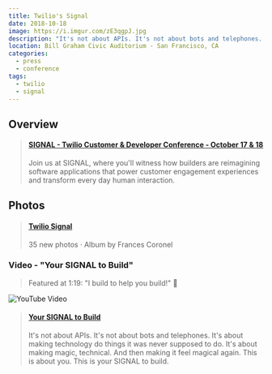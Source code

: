 ```yaml
---
title: Twilio's Signal
date: 2018-10-18
image: https://i.imgur.com/zE3qgpJ.jpg
description: "It's not about APIs. It's not about bots and telephones. It's about making technology do things it was never supposed to do. It's about making magic, technical. And then making it feel magical again. This is about you. This is your SIGNAL to build. 📶"
location: Bill Graham Civic Auditorium - San Francisco, CA
categories:
  - press
  - conference
tags:
  - twilio
  - signal
---
```


## Overview

<blockquote class="embedly-card"><h4><a href="https://signal.twilio.com/">SIGNAL - Twilio Customer & Developer Conference - October 17 & 18</a></h4><p>Join us at SIGNAL, where you'll witness how builders are reimagining software applications that power customer engagement experiences and transform every day human interaction.</p></blockquote>
<script async src="//cdn.embedly.com/widgets/platform.js" charset="UTF-8"></script>

## Photos

<blockquote class="embedly-card"><h4><a href="https://photos.app.goo.gl/6zFSY61qVYgBGJJw5">Twilio Signal</a></h4><p>35 new photos · Album by Frances Coronel</p></blockquote>
<script async src="//cdn.embedly.com/widgets/platform.js" charset="UTF-8"></script>

### Video - "Your SIGNAL to Build"

> Featured at 1:19: "I build to help you build!" 🔨️

![YouTube Video](https://i.imgur.com/lUkyv3X.jpg)

<blockquote class="embedly-card"><h4><a href="https://youtu.be/FqUENekusFg?t=79">Your SIGNAL to Build</a></h4><p>It's not about APIs. It's not about bots and telephones. It's about making technology do things it was never supposed to do. It's about making magic, technical. And then making it feel magical again. This is about you. This is your SIGNAL to build.</p></blockquote>
<script async src="//cdn.embedly.com/widgets/platform.js" charset="UTF-8"></script>
